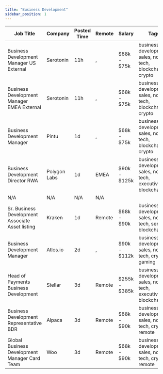 ```yaml
---
title: "Business Development"
sidebar_position: 1
---
```


| Job Title | Company | Posted Time | Remote | Salary | Tags | Apply Link |
|-----------|---------|-------------|--------|--------|------|------------|
| Business Development Manager US External | Serotonin | 11h | , | $68k - $75k | business development, sales, non tech, blockchain, crypto | [Apply](https://web3.career/business-development-manager-us-external-serotonin/103082) |
| Business Development Manager EMEA External | Serotonin | 11h | , | $68k - $75k | business development, sales, non tech, blockchain, crypto | [Apply](https://web3.career/business-development-manager-emea-external-serotonin/103081) |
| Business Development Manager | Pintu | 1d | , | $68k - $75k | business development, sales, non tech, blockchain, crypto | [Apply](https://web3.career/business-development-manager-pintu/103058) |
| Business Development Director RWA | Polygon Labs | 1d | EMEA | $90k - $125k | business development, sales, non tech, executive, blockchain | [Apply](https://web3.career/business-development-director-rwa-polygonlabs/102991) |
| N/A | N/A | N/A | N/A |  |  | [Apply](https://web3.career/metana) |
| Sr. Business Development Associate Asset listing | Kraken | 1d | Remote | $68k - $90k | business development, sales, non tech, senior, blockchain | [Apply](https://web3.career/sr-business-development-associate-asset-listing-kraken/102985) |
| Business Development Manager | Atlos.io | 2d | , | $90k - $112k | business development, sales, non tech, crypto, gaming | [Apply](https://web3.career/business-development-manager-atlos-io/102935) |
| Head of Payments Business Development | Stellar | 3d | Remote | $255k - $385k | business development, sales, non tech, executive, blockchain | [Apply](https://web3.career/head-of-payments-business-development-stellar/97571) |
| Business Development Representative BDR | Alpaca | 3d | Remote | $68k - $90k | business development, sales, non tech, crypto, remote | [Apply](https://web3.career/business-development-representative-bdr-alpaca/102460) |
| Global Business Development Manager Card Team | Woo | 3d | Remote | $68k - $90k | business development, sales, non tech, crypto, remote | [Apply](https://web3.career/global-business-development-manager-card-team-woo/95645) |
